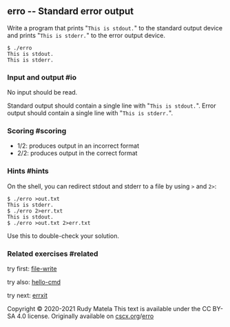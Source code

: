 erro -- Standard error output
-----------------------------

Write a program that
prints "`This is stdout.`" to the standard output device and
prints "`This is stderr.`" to the error output device.

	$ ./erro
	This is stdout.
	This is stderr.


### Input and output  #io

No input should be read.

Standard output should contain a single line with "`This is stdout.`".
Error output should contain a single line with "`This is stderr.`".


### Scoring  #scoring

* 1/2: produces output in an incorrect format
* 2/2: produces output in the correct format


### Hints  #hints

On the shell, you can redirect stdout and stderr to a file by using `>` and `2>`:

	$ ./erro >out.txt
	This is stderr.
	$ ./erro 2>err.txt
	This is stdout.
	$ ./erro >out.txt 2>err.txt

Use this to double-check your solution.


### Related exercises  #related

try first: [file-write](/file-write)

try also: [hello-cmd](/hello-cmd)

try next: [errxit](/errxit)


Copyright © 2020-2021  Rudy Matela
This text is available under the CC BY-SA 4.0 license.
Originally available on [cscx.org](https://cscx.org)/[erro](https://cscx.org/erro)
